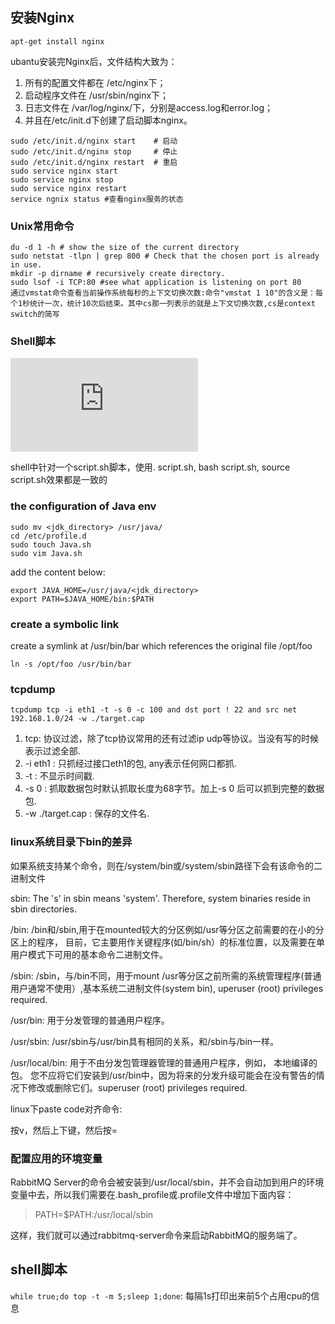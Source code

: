 ## 安装Nginx

```shell
apt-get install nginx
```

ubantu安装完Nginx后，文件结构大致为：

1. 所有的配置文件都在 /etc/nginx下；
2. 启动程序文件在 /usr/sbin/nginx下；
3. 日志文件在 /var/log/nginx/下，分别是access.log和error.log；
4. 并且在/etc/init.d下创建了启动脚本nginx。

```shell
sudo /etc/init.d/nginx start    # 启动
sudo /etc/init.d/nginx stop     # 停止
sudo /etc/init.d/nginx restart  # 重启
sudo service nginx start
sudo service nginx stop
sudo service nginx restart
service ngnix status #查看nginx服务的状态
```

### Unix常用命令

```shell
du -d 1 -h # show the size of the current directory
sudo netstat -tlpn | grep 800 # Check that the chosen port is already in use.
mkdir -p dirname # recursively create directory.
sudo lsof -i TCP:80 #see what application is listening on port 80
通过vmstat命令查看当前操作系统每秒的上下文切换次数:命令"vmstat 1 10"的含义是：每个1秒统计一次，统计10次后结束。其中cs那一列表示的就是上下文切换次数,cs是context switch的简写
```

### Shell脚本

![shell script guide](http://tldp.org/LDP/Bash-Beginners-Guide/html/sect_07_01.html)

shell中针对一个script.sh脚本，使用. script.sh, bash script.sh, source script.sh效果都是一致的

### the configuration of Java env

```shell
sudo mv <jdk_directory> /usr/java/
cd /etc/profile.d
sudo touch Java.sh
sudo vim Java.sh
```

add the content below:

```shell
export JAVA_HOME=/usr/java/<jdk_directory>
export PATH=$JAVA_HOME/bin:$PATH
```

### create a symbolic link

create a symlink at /usr/bin/bar which references the original file /opt/foo

`ln -s /opt/foo /usr/bin/bar`

### tcpdump

`tcpdump tcp -i eth1 -t -s 0 -c 100 and dst port ! 22 and src net 192.168.1.0/24 -w ./target.cap`

1. tcp: 协议过滤，除了tcp协议常用的还有过滤ip udp等协议。当没有写的时候表示过滤全部.
2. -i eth1 : 只抓经过接口eth1的包, any表示任何网口都抓.
3. -t : 不显示时间戳.
4. -s 0 : 抓取数据包时默认抓取长度为68字节。加上-s 0 后可以抓到完整的数据包.
5. -w ./target.cap : 保存的文件名.

### linux系统目录下bin的差异

如果系统支持某个命令，则在/system/bin或/system/sbin路径下会有该命令的二进制文件

sbin: The 's' in sbin means 'system'. Therefore, system binaries reside in sbin directories.

/bin: /bin和/sbin,用于在mounted较大的分区例如/usr等分区之前需要的在小的分区上的程序，
目前，它主要用作关键程序(如/bin/sh）的标准位置，以及需要在单用户模式下可用的基本命令二进制文件。

/sbin: /sbin，与/bin不同，用于mount /usr等分区之前所需的系统管理程序(普通用户通常不使用）,基本系统二进制文件(system bin),
uperuser (root) privileges required.

/usr/bin: 用于分发管理的普通用户程序。

/usr/sbin: /usr/sbin与/usr/bin具有相同的关系，和/sbin与/bin一样。

/usr/local/bin: 用于不由分发包管理器管理的普通用户程序，例如， 本地编译的包。 您不应将它们安装到/usr/bin中，因为将来的分发升级可能会在没有警告的情况下修改或删除它们。superuser (root) privileges required.

linux下paste code对齐命令:

按v，然后上下键，然后按=

### 配置应用的环境变量

RabbitMQ Server的命令会被安装到/usr/local/sbin，并不会自动加到用户的环境变量中去，所以我们需要在.bash_profile或.profile文件中增加下面内容：

>PATH=$PATH:/usr/local/sbin

这样，我们就可以通过rabbitmq-server命令来启动RabbitMQ的服务端了。

## shell脚本

`while true;do top -t -m 5;sleep 1;done`: 每隔1s打印出来前5个占用cpu的信息
